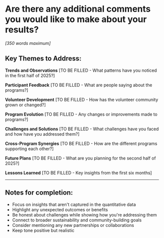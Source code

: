# Are there any additional comments you would like to make about your results?

*[350 words maximum]*

## Key Themes to Address:

**Trends and Observations**
[TO BE FILLED - What patterns have you noticed in the first half of 2025?]

**Participant Feedback**
[TO BE FILLED - What are people saying about the programs?]

**Volunteer Development**
[TO BE FILLED - How has the volunteer community grown or changed?]

**Program Evolution**
[TO BE FILLED - Any changes or improvements made to programs?]

**Challenges and Solutions**
[TO BE FILLED - What challenges have you faced and how have you addressed them?]

**Cross-Program Synergies**
[TO BE FILLED - How are the different programs supporting each other?]

**Future Plans**
[TO BE FILLED - What are you planning for the second half of 2025?]

**Lessons Learned**
[TO BE FILLED - Key insights from the first six months]

---

## Notes for completion:
- Focus on insights that aren't captured in the quantitative data
- Highlight any unexpected outcomes or benefits
- Be honest about challenges while showing how you're addressing them
- Connect to broader sustainability and community-building goals
- Consider mentioning any new partnerships or collaborations
- Keep tone positive but realistic